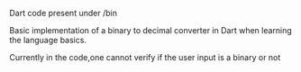 Dart code present under /bin

Basic implementation of a binary to decimal converter in Dart when learning the language basics.

Currently in the code,one cannot verify if the user input is a binary or not
